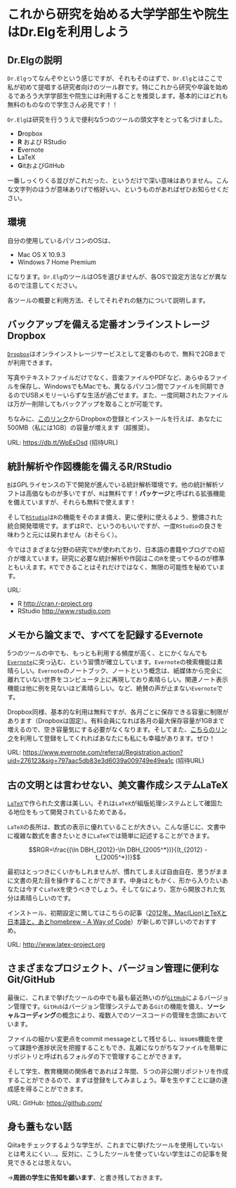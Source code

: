 これから研究を始める大学学部生や院生はDr.Elgを利用しよう
=======

## Dr.Elgの説明
`Dr.Elg`ってなんぞやという感じですが、それもそのはずで、`Dr.Elg`とはここで私が初めて提唱する研究者向けのツール群です。特にこれから研究や卒論を始めるであろう大学学部生や院生には利用することを推奨します。基本的にはどれも無料のものなので学生さん必見です！！

`Dr.Elg`は研究を行ううえで便利な5つのツールの頭文字をとって名づけました。

* **D**ropbox
* **R** および RStudio
* **E**vernote
* **L**aTeX
* **G**itおよびGitHub

一番しっくりくる並びがこれだった、というだけで深い意味はありません。こんな文字列のほうが意味ありげで格好いい、というものがあればぜひお知らせください。

## 環境

自分の使用しているパソコンのOSは、

* Mac OS X 10.9.3
* Windows 7 Home Premium

になります。`Dr.Elg`のツールはOSを選びませんが、各OSで設定方法などが異なるので注意してください。

各ツールの概要と利用方法、そしてそれぞれの魅力について説明します。

## バックアップを備える定番オンラインストレージDropbox

[`Dropbox`](https://www.dropbox.com)はオンラインストレージサービスとして定番のもので、無料で2GBまでが利用できます。

写真やテキストファイルだけでなく、音楽ファイルやPDFなど、あらゆるファイルを保存し、WindowsでもMacでも、異なるパソコン間でファイルを同期できるのでUSBメモリーいらずな生活が過ごせます。また、一度同期されたファイルは万が一削除してもバックアップを取ることが可能です。

ちなみに、[このリンク](https://db.tt/WpEsOsd)からDropboxの登録とインストールを行えば、あなたに500MB（私には1GB）の容量が増えます（超推奨）。

URL: https://db.tt/WpEsOsd (招待URL)

## 統計解析や作図機能を備えるR/RStudio

[`R`](http://cran.r-project.org)はGPLライセンスの下で開発が進んでいる統計解析環境です。他の統計解析ソフトは高価なものが多いですが、`R`は無料です！**パッケージ**と呼ばれる拡張機能を備えていますが、それらも無料で使えます！

そして[`RStudio`](http://www.rstudio.com)は`R`の機能をそのまま備え、更に便利に使えるよう、整備された統合開発環境です。まずはRで、というのもいいですが、一度`RStudio`の良さを味わうと元には戻れません（おそらく）。

今ではさまざまな分野の研究で`R`が使われており、日本語の書籍やブログでの紹介が増えています。研究に必要な統計解析や作図はこの`R`を使ってやるのが標準ともいえます。`R`でできることはそれだけではなく、無限の可能性を秘めています。

URL:
* R http://cran.r-project.org
* RStudio http://www.rstudio.com


## メモから論文まで、すべてを記録するEvernote

5つのツールの中でも、もっとも利用する頻度が高く、とにかくなんでも[`Evernote`](https://www.evernote.com)に突っ込む、という習慣が確立しています。`Evernote`の検索機能は素晴らしい。`Evernote`のノートブック、ノートという概念は、紙媒体から完全に離れていない世界をコンピュータ上に再現しており素晴らしい。関連ノート表示機能は他に例を見ないほど素晴らしい。など、絶賛の声が止まない`Evernote`です。

Dropbox同様、基本的な利用は無料ですが、各月ごとに保存できる容量に制限があります（Dropboxは固定）。有料会員になれば各月の最大保存容量が1GBまで増えるので、空き容量気にする必要がなくなります。そしてまた、[こちらのリンク](https://www.evernote.com/referral/Registration.action?uid=276123&sig=797aac5db83e3d6039a009749e49ea1c)を利用して登録をしてくれればあなたにも私にも幸福があります。ぜひ！

URL: https://www.evernote.com/referral/Registration.action?uid=276123&sig=797aac5db83e3d6039a009749e49ea1c (招待URL)

## 古の文明とは言わせない、美文書作成システムLaTeX

[`LaTeX`](http://www.latex-project.org)で作られた文書は美しい。それは`LaTeX`が組版処理システムとして確固たる地位をもって開発されているためである。

`LaTeX`の長所は、数式の表示に優れていることが大きい。こんな感じに、文書中に複雑な数式を書きたいときに`LaTeX`では簡単に記述することができます。

```math
RGR=\frac{(\ln DBH_{2012}-\ln DBH_{2005^*})}{(t_{2012} -t_{2005^*})}
```

最初はとっつきにくいかもしれませんが、慣れてしまえば自由自在、思うがままに文書の見た目を操作することができます。中身はともかく、形から入りたいあなたは今すぐ`LaTeX`を使うべきでしょう。そしてなにより、窓から開放された気分は素晴らしいのです。

インストール、初期設定に関してはこちらの記事（[2012年、Mac(Lion)とTeXと日本語と、あとhomebrew - A Way of Code](http://toggtc.hatenablog.com/entry/2012/02/20/230500)）が新しめで詳しいのでおすすめ。

URL: http://www.latex-project.org

## さまざまなプロジェクト、バージョン管理に便利なGit/GitHub

最後に、これまで挙げたツールの中でも最も最近熱いのが[`GitHub`](https://github.com/)によるバージョン管理です。`GitHub`はバージョン管理システムである`Git`の機能を備え、**ソーシャルコーディング**の概念により、複数人でのソースコードの管理を念頭においています。

ファイルの細かい変更点をcommit messageとして残せるし、issues機能を使って課題や進捗状況を把握することもでき、乱雑になりがちなファイルを簡単にリポジトリと呼ばれるフォルダの下で管理することができます。

そして学生、教育機関の関係者であれば２年間、５つの非公開リポジトリを作成することができるので、まずは登録をしてみましょう。草を生やすことに謎の達成感を得ることができます。

URL: GitHub: https://github.com/


## 身も蓋もない話

Qiitaをチェックするような学生が、これまでに挙げたツールを使用していないとは考えにくい...。反対に、こうしたツールを使っていない学生はこの記事を発見できるとは思えない。

→**周囲の学生に告知を願います**、と書き残しておきます。

